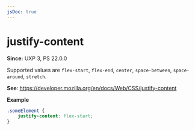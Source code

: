 ```yaml
---
jsDoc: true
---
```

# justify-content

**Since:** UXP 3, PS 22.0.0

Supported values are `flex-start`, `flex-end`, `center`, `space-between`, `space-around`, `stretch`.

**See**: https://developer.mozilla.org/en/docs/Web/CSS/justify-content

**Example**

```css
.someElement {
    justify-content: flex-start;
}
```

